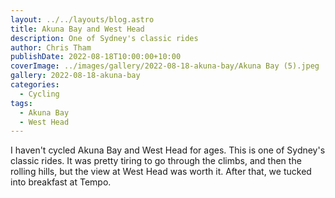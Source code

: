 ```yaml
---
layout: ../../layouts/blog.astro
title: Akuna Bay and West Head
description: One of Sydney's classic rides
author: Chris Tham
publishDate: 2022-08-18T10:00:00+10:00
coverImage: ../images/gallery/2022-08-18-akuna-bay/Akuna Bay (5).jpeg
gallery: 2022-08-18-akuna-bay
categories:
  - Cycling
tags:
  - Akuna Bay
  - West Head
---
```


I haven't cycled Akuna Bay and West Head for ages. This is one of Sydney's
classic rides. It was pretty tiring to go through the climbs, and then the
rolling hills, but the view at West Head was worth it. After that, we
tucked into breakfast at Tempo.
